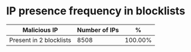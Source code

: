 # IP presence frequency in blocklists
| Malicious IP | Number of IPs | % |
|----|----|----|
| Present in 2 blocklists | 8508 | 100.00% |
